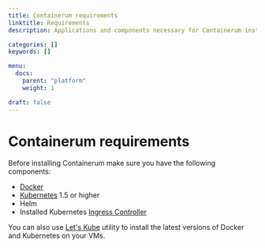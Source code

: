 ```yaml
---
title: Containerum requirements
linktitle: Rеquirements
description: Applications and components necessary for Containerum installation.

categories: []
keywords: []

menu:
  docs:
    parent: "platform"
    weight: 1

draft: false
---
```


# Containerum requirements

Before installing Containerum make sure you have the following components:

- [Docker](/kubernetes/prerequisites)
- [Kubernetes](/kubernetes/) 1.5 or higher
- Helm
- Installed Kubernetes [Ingress Controller](https://github.com/nginxinc/kubernetes-ingress/blob/master/docs/installation.md)

You can also use [Let's Kube](https://github.com/containerum/letskube) utility to install the latest versions of Docker and Kubernetes on your VMs.
